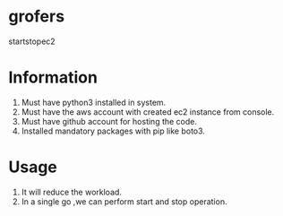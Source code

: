 # grofers
startstopec2

# Information
1. Must have python3 installed in system.
2. Must have the aws account with created ec2 instance from console.
3. Must have github account for hosting the code.
4. Installed mandatory packages with pip like boto3.

# Usage
1. It will reduce the workload.
2. In a single go ,we can perform start and stop operation.

